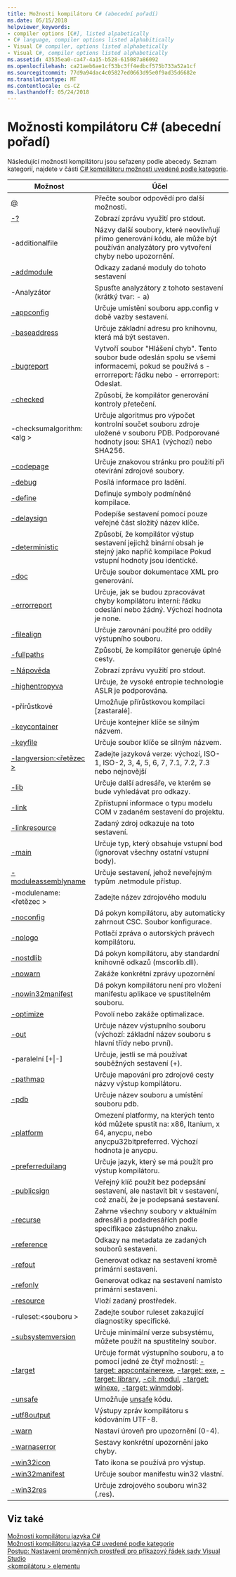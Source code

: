 ```yaml
---
title: Možnosti kompilátoru C# (abecední pořadí)
ms.date: 05/15/2018
helpviewer_keywords:
- compiler options [C#], listed alpabetically
- C# language, compiler options listed alphabitically
- Visual C# compiler, options listed alphabetically
- Visual C#, compiler options listed alphabetically
ms.assetid: 43535ea0-ca47-4a15-b528-615087a86092
ms.openlocfilehash: ca21aeb6ae1cf53bc3ff4edbcf575b733a52a1cf
ms.sourcegitcommit: 77d9a94dac4c05827ed0663d95e0f9ad35d6682e
ms.translationtype: MT
ms.contentlocale: cs-CZ
ms.lasthandoff: 05/24/2018
---
```

# <a name="c-compiler-options-listed-alphabetically"></a>Možnosti kompilátoru C# (abecední pořadí)

Následující možnosti kompilátoru jsou seřazeny podle abecedy. Seznam kategorií, najdete v části [C# kompilátoru možnosti uvedené podle kategorie](listed-by-category.md).

|Možnost|Účel|
|------------|-------------|
|[@](response-file-compiler-option.md)|Přečte soubor odpovědí pro další možnosti.|
|[-?](help-compiler-option.md)|Zobrazí zprávu využití pro stdout.|
|-additionalfile|Názvy další soubory, které neovlivňují přímo generování kódu, ale může být používán analyzátory pro vytvoření chyby nebo upozornění.|
|[-addmodule](addmodule-compiler-option.md)|Odkazy zadané moduly do tohoto sestavení|
|-Analyzátor|Spusťte analyzátory z tohoto sestavení (krátký tvar: - a)|
|[-appconfig](appconfig-compiler-option.md)|Určuje umístění souboru app.config v době vazby sestavení.|
|[-baseaddress](baseaddress-compiler-option.md)|Určuje základní adresu pro knihovnu, která má být sestaven.|
|[-bugreport](bugreport-compiler-option.md)|Vytvoří soubor "Hlášení chyb". Tento soubor bude odeslán spolu se všemi informacemi, pokud se používá s - errorreport: řádku nebo - errorreport: Odeslat.|
|[-checked](checked-compiler-option.md)|Způsobí, že kompilátor generování kontroly přetečení.|
|-checksumalgorithm:\<alg >|Určuje algoritmus pro výpočet kontrolní součet souboru zdroje uložené v souboru PDB.  Podporované hodnoty jsou: SHA1 (výchozí) nebo SHA256.|
|[-codepage](codepage-compiler-option.md)|Určuje znakovou stránku pro použití při otevírání zdrojové soubory.|
|[-debug](debug-compiler-option.md)|Posílá informace pro ladění.|
|[-define](define-compiler-option.md)|Definuje symboly podmíněné kompilace.|
|[-delaysign](delaysign-compiler-option.md)|Podepíše sestavení pomocí pouze veřejné část složitý název klíče.|
|[-deterministic](deterministic-compiler-option.md)|Způsobí, že kompilátor výstup sestavení jejichž binární obsah je stejný jako napříč kompilace Pokud vstupní hodnoty jsou identické.|
|[-doc](doc-compiler-option.md)|Určuje soubor dokumentace XML pro generování.|
|[-errorreport](errorreport-compiler-option.md)|Určuje, jak se budou zpracovávat chyby kompilátoru interní: řádku odeslání nebo žádný. Výchozí hodnota je none.|
|[-filealign](filealign-compiler-option.md)|Určuje zarovnání použité pro oddíly výstupního souboru.|
|[-fullpaths](fullpaths-compiler-option.md)|Způsobí, že kompilátor generuje úplné cesty.|
|[– Nápověda](help-compiler-option.md)|Zobrazí zprávu využití pro stdout.|
|[-highentropyva](highentropyva-compiler-option.md)|Určuje, že vysoké entropie technologie ASLR je podporována.|
|-přírůstkové|Umožňuje přírůstkovou kompilaci [zastaralé].|
|[-keycontainer](keycontainer-compiler-option.md)|Určuje kontejner klíče se silným názvem.|
|[-keyfile](keyfile-compiler-option.md)|Určuje soubor klíče se silným názvem.|
|[-langversion:\<řetězec >](langversion-compiler-option.md)|Zadejte jazyková verze: výchozí, ISO-1, ISO-2, 3, 4, 5, 6, 7, 7.1, 7.2, 7.3 nebo nejnovější |
|[-lib](lib-compiler-option.md)|Určuje další adresáře, ve kterém se bude vyhledávat pro odkazy.|
|[-link](link-compiler-option.md)|Zpřístupní informace o typu modelu COM v zadaném sestavení do projektu.|
|[-linkresource](linkresource-compiler-option.md)|Zadaný zdroj odkazuje na toto sestavení.|
|[-main](main-compiler-option.md)|Určuje typ, který obsahuje vstupní bod (ignorovat všechny ostatní vstupní body).|
|[-moduleassemblyname](moduleassemblyname-compiler-option.md)|Určuje sestavení, jehož neveřejným typům .netmodule přístup.|
|-modulename:\<řetězec >|Zadejte název zdrojového modulu|
|[-noconfig](noconfig-compiler-option.md)|Dá pokyn kompilátoru, aby automaticky zahrnout CSC. Soubor konfigurace.|
|[-nologo](nologo-compiler-option.md)|Potlačí zpráva o autorských právech kompilátoru.|
|[-nostdlib](nostdlib-compiler-option.md)|Dá pokyn kompilátoru, aby standardní knihovně odkazů (mscorlib.dll).|
|[-nowarn](nowarn-compiler-option.md)|Zakáže konkrétní zprávy upozornění|
|[-nowin32manifest](nowin32manifest-compiler-option.md)|Dá pokyn kompilátoru není pro vložení manifestu aplikace ve spustitelném souboru.|
|[-optimize](optimize-compiler-option.md)|Povolí nebo zakáže optimalizace.|
|[-out](out-compiler-option.md)|Určuje název výstupního souboru (výchozí: základní název souboru s hlavní třídy nebo první).|
|-paralelní [+&#124;-]|Určuje, jestli se má používat souběžných sestavení (+).|
|[-pathmap](pathmap-compiler-option.md)|Určuje mapování pro zdrojové cesty názvy výstup kompilátoru.|
|[-pdb](pdb-compiler-option.md)|Určuje název souboru a umístění souboru pdb.|
|[-platform](platform-compiler-option.md)|Omezení platformy, na kterých tento kód můžete spustit na: x86, Itanium, x 64, anycpu, nebo anycpu32bitpreferred. Výchozí hodnota je anycpu.|
|[-preferreduilang](preferreduilang-compiler-option.md)|Určuje jazyk, který se má použít pro výstup kompilátoru.|
|[-publicsign](publicsign-compiler-option.md)|Veřejný klíč použít bez podepsání sestavení, ale nastavit bit v sestavení, což značí, že je podepsaná sestavení.|
|[-recurse](recurse-compiler-option.md)|Zahrne všechny soubory v aktuálním adresáři a podadresářích podle specifikace zástupného znaku.|
|[-reference](reference-compiler-option.md)|Odkazy na metadata ze zadaných souborů sestavení.|
|[-refout](refout-compiler-option.md)|Generovat odkaz na sestavení kromě primární sestavení.|
|[-refonly](refonly-compiler-option.md)|Generovat odkaz na sestavení namísto primární sestavení.|
|[-resource](resource-compiler-option.md)|Vloží zadaný prostředek.|
|-ruleset:\<souboru >|Zadejte soubor ruleset zakazující diagnostiky specifické.|
|[-subsystemversion](subsystemversion-compiler-option.md)|Určuje minimální verze subsystému, můžete použít na spustitelný soubor.|
|[-target](target-compiler-option.md)|Určuje formát výstupního souboru, a to pomocí jedné ze čtyř možností: [-target: appcontainerexe](target-appcontainerexe-compiler-option.md), [-target: exe](target-exe-compiler-option.md), [-target: library](target-library-compiler-option.md), [-cíl: modul](target-module-compiler-option.md), [-target: winexe](target-winexe-compiler-option.md), [-target: winmdobj](target-winmdobj-compiler-option.md).|
|[-unsafe](unsafe-compiler-option.md)|Umožňuje [unsafe](../../../csharp/language-reference/keywords/unsafe.md) kódu.|
|[-utf8output](utf8output-compiler-option.md)|Výstupy zpráv kompilátoru s kódováním UTF-8.|
|[-warn](warn-compiler-option.md)|Nastaví úroveň pro upozornění (0-4).|
|[-warnaserror](warnaserror-compiler-option.md)|Sestavy konkrétní upozornění jako chyby.|
|[-win32icon](win32icon-compiler-option.md)|Tato ikona se používá pro výstup.|
|[-win32manifest](win32manifest-compiler-option.md)|Určuje soubor manifestu win32 vlastní.|
|[-win32res](win32res-compiler-option.md)|Určuje zdrojového souboru win32 (.res).|

## <a name="see-also"></a>Viz také

 [Možnosti kompilátoru jazyka C#](index.md)  
 [Možnosti kompilátoru jazyka C# uvedené podle kategorie](listed-by-category.md)  
 [Postup: Nastavení proměnných prostředí pro příkazový řádek sady Visual Studio](how-to-set-environment-variables-for-the-visual-studio-command-line.md)  
 [\<kompilátoru > elementu](../../../framework/configure-apps/file-schema/compiler/compiler-element.md)
